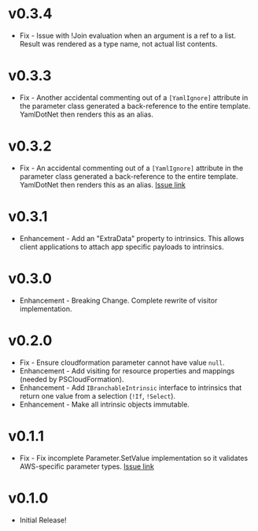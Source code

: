 # v0.3.4

* Fix - Issue with !Join evaluation when an argument is a ref to a list. Result was rendered as a type name, not actual list contents.

# v0.3.3

* Fix - Another accidental commenting out of a `[YamlIgnore]` attribute in the parameter class generated a back-reference to the entire template. YamlDotNet then renders this as an alias.

# v0.3.2

* Fix - An accidental commenting out of a `[YamlIgnore]` attribute in the parameter class generated a back-reference to the entire template. YamlDotNet then renders this as an alias. [Issue link](https://github.com/fireflycons/Firefly.CloudFormationParser/issues/4)

# v0.3.1

* Enhancement - Add an "ExtraData" property to intrinsics. This allows client applications to attach app specific payloads to intrinsics.

# v0.3.0

* Enhancement - Breaking Change. Complete rewrite of visitor implementation.

# v0.2.0

* Fix - Ensure cloudformation parameter cannot have value `null`.
* Enhancement - Add visiting for resource properties and mappings (needed by PSCloudFormation).
* Enhancement - Add `IBranchableIntrinsic` interface to intrinsics that return one value from a selection (`!If`, `!Select`).
* Enhancement - Make all intrinsic objects immutable.

# v0.1.1

* Fix - Fix incomplete Parameter.SetValue implementation so it validates AWS-specific parameter types. [Issue link](https://github.com/fireflycons/Firefly.CloudFormationParser/issues/3)

# v0.1.0

* Initial Release!
